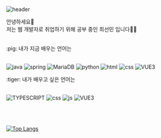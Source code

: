 ![header](https://capsule-render.vercel.app/api?type=Cylinder&color=auto&height=50&section=header&text=Hi%20I'm%20SeonMin&fontSize=20)

안녕하세요:raised_hands: 
<br>저는 웹 개발자로 취업하기 위해 공부 중인 최선민 입니다:clap::fire:
<br>
<br>

<summary>
 :pig: 내가 지금 배우는 언어는 
</summary>
   <br>
  

![java](https://img.shields.io/badge/Java-ED8B00?style=for-the-badge&logo=openjdk&logoColor=white) ![spring](https://img.shields.io/badge/Spring-6DB33F?style=for-the-badge&logo=spring&logoColor=white) ![MariaDB](https://img.shields.io/badge/mysql-%2300f.svg?style=for-the-badge&logo=mysql&logoColor=white) ![python](https://img.shields.io/badge/Python-14354C?style=for-the-badge&logo=python&logoColor=white) ![html](https://img.shields.io/badge/HTML5-E34F26?style=for-the-badge&logo=html5&logoColor=white) ![css](https://img.shields.io/badge/CSS-239120?&style=for-the-badge&logo=css3&logoColor=white) ![VUE3](https://img.shields.io/badge/Vue.js-35495E?style=for-the-badge&logo=vue.js&logoColor=4FC08D) 





<summary>
 :tiger: 내가 배우고 싶은 언어는
</summary>
   <br>
  
 ![TYPESCRIPT](https://img.shields.io/badge/TypeScript-007ACC?style=for-the-badge&logo=typescript&logoColor=white) ![css](https://img.shields.io/badge/React-20232A?style=for-the-badge&logo=react&logoColor=61DAFB) ![js](https://img.shields.io/badge/JavaScript-F7DF1E?style=for-the-badge&logo=JavaScript&logoColor=white) ![VUE3](https://img.shields.io/badge/Vue.js-35495E?style=for-the-badge&logo=vue.js&logoColor=4FC08D) 
<br>
<br>
<br>
<br>

 [![Top Langs](https://github-readme-stats.vercel.app/api/top-langs/?username=choeseonmin&langs_count=8)](https://github.com/choeseonmin/github-readme-stats)







<!--
**choeseonmin/choeseonmin** is a ✨ _special_ ✨ repository because its `README.md` (this file) appears on your GitHub profile.

Here are some ideas to get you started:

- 🔭 I’m currently working on ...
- 🌱 I’m currently learning ...
- 👯 I’m looking to collaborate on ...
- 🤔 I’m looking for help with ...
- 💬 Ask me about ...
- 📫 How to reach me: ...
- 😄 Pronouns: ...
- ⚡ Fun fact: ...
-->
